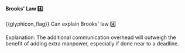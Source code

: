 <div id="title">

#### Brooks' Law :four:

</div>

<span id="prereqs"></span>

<span id="outcomes">{{glyphicon_flag}} Can explain Brooks' law :four:</span>

<div id="body">

<tip-box type="definition">
  <include src="../../common/definitions.md#def-brooks-law" />
</tip-box>

Explanation: The additional communication overhead will outweigh the benefit of adding extra manpower, especially if done near to a deadline.

</div>

<div id="extras">

<include src="exercises.md" />

</div>